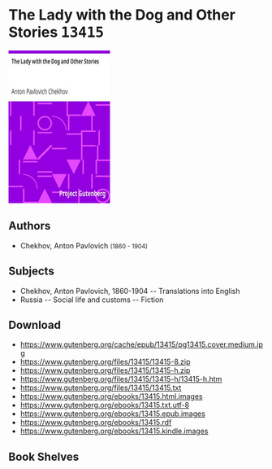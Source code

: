 # The Lady with the Dog and Other Stories <kbd>13415</kbd>

![](./cover.medium.jpg "")

## Authors


 - Chekhov, Anton Pavlovich <small>(1860 - 1904)</small>

## Subjects


 - Chekhov, Anton Pavlovich, 1860-1904 -- Translations into English
 - Russia -- Social life and customs -- Fiction

## Download


 - https://www.gutenberg.org/cache/epub/13415/pg13415.cover.medium.jpg
 - https://www.gutenberg.org/files/13415/13415-8.zip
 - https://www.gutenberg.org/files/13415/13415-h.zip
 - https://www.gutenberg.org/files/13415/13415-h/13415-h.htm
 - https://www.gutenberg.org/files/13415/13415.txt
 - https://www.gutenberg.org/ebooks/13415.html.images
 - https://www.gutenberg.org/ebooks/13415.txt.utf-8
 - https://www.gutenberg.org/ebooks/13415.epub.images
 - https://www.gutenberg.org/ebooks/13415.rdf
 - https://www.gutenberg.org/ebooks/13415.kindle.images

## Book Shelves


